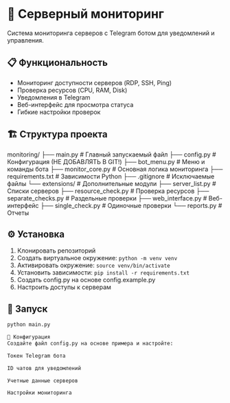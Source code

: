 # 🤖 Серверный мониторинг

Система мониторинга серверов с Telegram ботом для уведомлений и управления.

## 📋 Функциональность

- Мониторинг доступности серверов (RDP, SSH, Ping)
- Проверка ресурсов (CPU, RAM, Disk)
- Уведомления в Telegram
- Веб-интерфейс для просмотра статуса
- Гибкие настройки проверок

## 🏗️ Структура проекта

monitoring/
├── main.py # Главный запускаемый файл
├── config.py # Конфигурация (НЕ ДОБАВЛЯТЬ В GIT!)
├── bot_menu.py # Меню и команды бота
├── monitor_core.py # Основная логика мониторинга
├── requirements.txt # Зависимости Python
├── .gitignore # Исключаемые файлы
└── extensions/ # Дополнительные модули
├── server_list.py # Списки серверов
├── resource_check.py # Проверка ресурсов
├── separate_checks.py # Раздельные проверки
├── web_interface.py # Веб-интерфейс
├── single_check.py # Одиночные проверки
└── reports.py # Отчеты


## ⚙️ Установка

1. Клонировать репозиторий
2. Создать виртуальное окружение: `python -m venv venv`
3. Активировать окружение: `source venv/bin/activate`
4. Установить зависимости: `pip install -r requirements.txt`
5. Создать config.py на основе config.example.py
6. Настроить доступы к серверам

## 🚀 Запуск

```bash
python main.py

📝 Конфигурация
Создайте файл config.py на основе примера и настройте:

Токен Telegram бота

ID чатов для уведомлений

Учетные данные серверов

Настройки мониторинга
